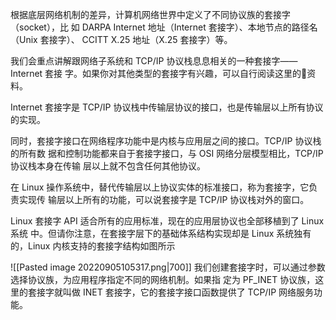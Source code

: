 
根据底层网络机制的差异，计算机网络世界中定义了不同协议族的套接字（socket），比 如 DARPA Internet 地址（Internet 套接字）、本地节点的路径名（Unix 套接字）、 CCITT X.25 地址（X.25 套接字）等。 

我们会重点讲解跟网络子系统和 TCP/IP 协议栈息息相关的一种套接字——Internet 套接 字。如果你对其他类型的套接字有兴趣，可以自行阅读这里的资料。 

Internet 套接字是 TCP/IP 协议栈中传输层协议的接口，也是传输层以上所有协议的实现。 

同时，套接字接口在网络程序功能中是内核与应用层之间的接口。TCP/IP 协议栈的所有数 据和控制功能都来自于套接字接口，与 OSI 网络分层模型相比，TCP/IP 协议栈本身在传输 层以上就不包含任何其他协议。 

在 Linux 操作系统中，替代传输层以上协议实体的标准接口，称为套接字，它负责实现传 输层以上所有的功能，可以说套接字是 TCP/IP 协议栈对外的窗口。 

Linux 套接字 API 适合所有的应用标准，现在的应用层协议也全部移植到了 Linux 系统 中。但请你注意，在套接字层下的基础体系结构实现却是 Linux 系统独有的，Linux 内核支持的套接字结构如图所示

![[Pasted image 20220905105317.png|700]]
我们创建套接字时，可以通过参数选择协议族，为应用程序指定不同的网络机制。如果指 定为 PF_INET 协议族，这里的套接字就叫做 INET 套接字，它的套接字接口函数提供了 TCP/IP 网络服务功能。